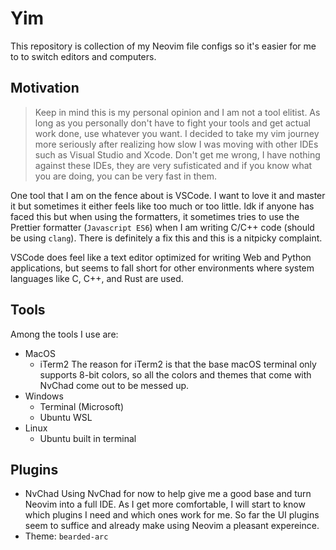 # Yim
This repository is collection of my Neovim file configs so it's easier for me to to switch editors and computers.

## Motivation
> Keep in mind this is my personal opinion and I am not a tool elitist. As long as you personally don't have to fight your tools and get actual work done, use whatever you want.
I decided to take my vim journey more seriously after realizing how slow I was moving with other IDEs such as Visual Studio and Xcode. Don't get me wrong, I have nothing against these IDEs, they are very sufisticated and if you know what you are doing, you can be very fast in them. 

One tool that I am on the fence about is VSCode. I want to love it and master it but sometimes it either feels like too much or too little. Idk if anyone has faced this but when using the formatters, it sometimes tries to use the Prettier formatter (`Javascript ES6`) when I am writing C/C++ code (should be using `clang`). There is definitely a fix this and this is a nitpicky complaint.

VSCode does feel like a text editor optimized for writing Web and Python applications, but seems to fall short for other environments where system languages like C, C++, and Rust are used.

## Tools
Among the tools I use are:
* MacOS
    * iTerm2
The reason for iTerm2 is that the base macOS terminal only supports 8-bit colors, so all the colors and themes that come with NvChad come out to be messed up.
* Windows
    * Terminal (Microsoft)
    * Ubuntu WSL
* Linux
    * Ubuntu built in terminal

## Plugins
- NvChad
Using NvChad for now to help give me a good base and turn Neovim into a full IDE. As I get more comfortable, I will start to know which plugins I need and which ones work for me. So far the UI plugins seem to suffice and already make using Neovim a pleasant expereince.
- Theme: `bearded-arc`
